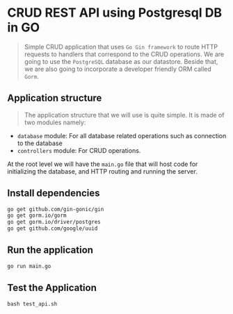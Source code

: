 # CRUD REST API using Postgresql DB in GO

> Simple CRUD application that uses `Go Gin framework` to route HTTP requests to handlers that correspond to the CRUD operations. We are going to use the `PostgreSQL` database as our datastore. Beside that, we are also going to incorporate a developer friendly ORM called `Gorm`.

## Application structure

> The application structure that we will use is quite simple. It is made of two modules namely:

- `database` module: For all database related operations such as connection to the database
- `controllers` module: For CRUD operations.

At the root level we will have the `main.go` file that will host code for initializing the database, and HTTP routing and running the server.

## Install dependencies

```bash
go get github.com/gin-gonic/gin
go get gorm.io/gorm
go get gorm.io/driver/postgres
go get github.com/google/uuid
```

## Run the application
```bash
go run main.go
```

## Test the Application
```
bash test_api.sh
````
